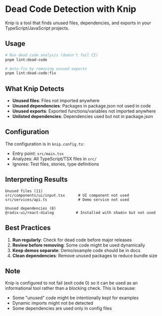 # Dead Code Detection with Knip

Knip is a tool that finds unused files, dependencies, and exports in your TypeScript/JavaScript projects.

## Usage

```bash
# Run dead code analysis (doesn't fail CI)
pnpm lint:dead-code

# Auto-fix by removing unused exports
pnpm lint:dead-code:fix
```

## What Knip Detects

- **Unused files**: Files not imported anywhere
- **Unused dependencies**: Packages in package.json not used in code
- **Unused exports**: Exported functions/variables not imported anywhere
- **Unlisted dependencies**: Dependencies used but not in package.json

## Configuration

The configuration is in `knip.config.ts`:

- Entry point: `src/main.tsx`
- Analyzes: All TypeScript/TSX files in `src/`
- Ignores: Test files, stories, type definitions

## Interpreting Results

```
Unused files (11)
src/components/ui/input.tsx      # UI component not used
src/services/api.ts              # Demo service not used

Unused dependencies (8)
@radix-ui/react-dialog          # Installed with shadcn but not used
```

## Best Practices

1. **Run regularly**: Check for dead code before major releases
2. **Review before removing**: Some code might be used dynamically
3. **Keep demos separate**: Demo/example code should be in docs
4. **Clean dependencies**: Remove unused packages to reduce bundle size

## Note

Knip is configured to not fail (exit code 0) so it can be used as an informational tool rather than a blocking check. This is because:

- Some "unused" code might be intentionally kept for examples
- Dynamic imports might not be detected
- Some dependencies are used only in config files